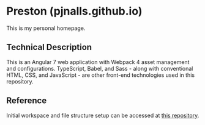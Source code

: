 # Preston (pjnalls.github.io)

This is my personal homepage.

## Technical Description

This is an Angular 7 web application with Webpack 4 asset management and configurations. TypeScript, Babel, and Sass - along with conventional HTML, CSS, and JavaScript - are other front-end technologies used in this repository.

## Reference

Initial workspace and file structure setup can be accessed at [this repository](https://github.com/samteb/Angular-7-Webpack-4).